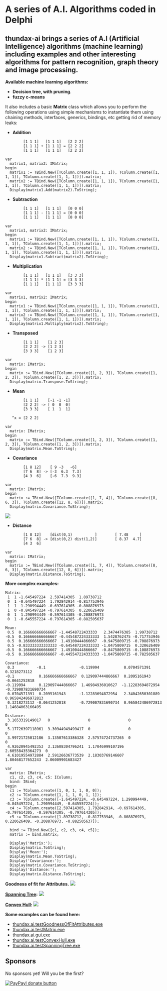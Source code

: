 A series of A.I. Algorithms coded in Delphi
==============
**thundax-ai** brings a series of **A.I** (Artificial Intelligence) algorithms (**machine learning**) including examples and other interesting algorithms for **pattern recognition**, **graph theory** and **image processing**.
--------------
**Available machine learning algorithms:**
  - **Decision tree, with pruning**. 
  - **fuzzy c-means**  

It also includes a basic **Matrix** class which allows you to perform the following operations using simple mechanisms to instantiate them using chaining methods, interfaces, generics, bindings, etc getting rid of memory leaks:
  - **Addition**
```delphi
        [1 1 1]   [1 1 1]   [2 2 2]
        [1 1 1] + [1 1 1] = [2 2 2]
        [1 1 1]   [1 1 1]   [2 2 2]
```
```delphi
var
  matrix1, matrix2: IMatrix;
begin
  matrix1 := TBind.New([TColumn.create([1, 1, 1]), TColumn.create([1, 1, 1]), TColumn.create([1, 1, 1])]).matrix;
  matrix2 := TBind.New([TColumn.create([1, 1, 1]), TColumn.create([1, 1, 1]), TColumn.create([1, 1, 1])]).matrix;
  Display(matrix1.Add(matrix2).ToString);
```
  - **Subtraction**
```delphi
        [1 1 1]   [1 1 1]   [0 0 0]
        [1 1 1] - [1 1 1] = [0 0 0]
        [1 1 1]   [1 1 1]   [0 0 0]
```
```delphi
var
  matrix1, matrix2: IMatrix;
begin
  matrix1 := TBind.New([TColumn.create([1, 1, 1]), TColumn.create([1, 1, 1]), TColumn.create([1, 1, 1])]).matrix;
  matrix2 := TBind.New([TColumn.create([1, 1, 1]), TColumn.create([1, 1, 1]), TColumn.create([1, 1, 1])]).matrix;
  Display(matrix1.Subtract(matrix2).ToString);
```
  - **Multiplication**
```delphi
        [1 1 1]   [1 1 1]   [3 3 3]
        [1 1 1] * [1 1 1] = [3 3 3]
        [1 1 1]   [1 1 1]   [3 3 3]
```
```delphi
var
  matrix1, matrix2: IMatrix;
begin
  matrix1 := TBind.New([TColumn.create([1, 1, 1]), TColumn.create([1, 1, 1]), TColumn.create([1, 1, 1])]).matrix;
  matrix2 := TBind.New([TColumn.create([1, 1, 1]), TColumn.create([1, 1, 1]), TColumn.create([1, 1, 1])]).matrix;
  Display(matrix1.Multiply(matrix2).ToString);
```
  - **Transposed**
```delphi
        [1 1 1]    [1 2 3]
        [2 2 2] -> [1 2 3]
        [3 3 3]    [1 2 3]
```
```delphi
var
  matrix: IMatrix;
begin
  matrix := TBind.New([TColumn.create([1, 2, 3]), TColumn.create([1, 2, 3]), TColumn.create([1, 2, 3])]).matrix;
  Display(matrix.Transpose.ToString);
```
  - **Mean**
```delphi
        [1 1 1]    [-1 -1 -1]
        [2 2 2] -> [ 0  0  0]
        [3 3 3]    [ 1  1  1]

   ^x = [2 2 2]
```
```delphi
var
  matrix: IMatrix;
begin
  matrix := TBind.New([TColumn.create([1, 2, 3]), TColumn.create([1, 2, 3]), TColumn.create([1, 2, 3])]).matrix;
  Display(matrix.Mean.ToString);
```
  - **Covariance**
```delphi
        [1 8 12]    [ 9 -3   -6]
        [7 6  8] -> [-3  6.3  7.3]
        [4 3  6]    [-6  7.3  9.3]
```
```delphi
var
  matrix: IMatrix;
begin
  matrix := TBind.New([TColumn.create([1, 7, 4]), TColumn.create([8, 6, 3]), TColumn.create([12, 8, 6])]).matrix;
  Display(matrix.Covariance.ToString);
```
  ![](https://thundax-ai.googlecode.com/files/Covariance.png)
  - **Distance**
```delphi
        [1 8 12]    [dist(0,1)          ]        [ 7.48     ]
        [7 6  8] -> [dist(0,2) dist(1,2)]        [ 8.37  4.7]
        [4 3  6]    
```
```delphi
var
  matrix: IMatrix;
begin
  matrix := TBind.New([TColumn.create([1, 7, 4]), TColumn.create([8, 6, 3]), TColumn.create([12, 8, 6])]).matrix;
  Display(matrix.Distance.ToString);
```

**More complex examples:**
```delphi
Matrix:
 1  1 -1.645497224  2.597414305  1.89738712  
 0  1 -0.645497224  1.792842914 -0.817753946 
 1  1  1.290994449 -0.697614305 -0.808876973 
 1  0 -0.845497224 -0.797614305  0.220626409 
 0  1  1.290994449 -0.597614305 -0.208876973 
 0  1 -0.645557224 -0.797614305 -0.882505637 

Mean:
 0.5  0.166666666666667 -1.44548722433333   2.3474476385  1.99738712  
-0.5  0.166666666666667 -0.445487224333333  1.5428762475 -0.717753946 
 0.5  0.166666666666667  1.49100444866667  -0.9475809715 -0.708876973 
 0.5 -0.833333333333333 -0.645487224333333 -1.0475809715  0.320626409 
-0.5  0.166666666666667  1.49100444866667  -0.8475809715 -0.108876973 
-0.5  0.166666666666667 -0.445547224333333 -1.0475809715 -0.782505637 

Covariance:
 0.3          -0.1               -0.119994           0.0704571391       0.3218273112      
-0.1           0.166666666666667  0.129097444866667  0.2095161943      -0.0641252818      
-0.119994      0.129097444866667  1.46984936010627  -1.12283694872954  -0.729007831690734 
 0.0704571391  0.2095161943      -1.12283694872954   2.34042650301889   0.965842486972813 
 0.3218273112 -0.0641252818      -0.729007831690734  0.965842486972813  1.14684063166495  

Distance:
 3.1653319149017   0                 0                 0                 0                
 5.17726397118961  3.30944949499417  0                 0                 0                
 3.99721725012186  3.13507613386328  2.57574724737265  0                 0                
 4.92620945492353  3.13608304796241  1.17046999107196  2.60558435364273  0                
 4.61019554972884  2.59126636773539  2.18303769146607  1.80468177652243  2.06009901683427 

```
```delphi
var
  matrix: IMatrix;
  c1, c2, c3, c4, c5: IColumn;
  bind: IBind;
begin
  c1 := TColumn.create([1, 0, 1, 1, 0, 0]);
  c2 := TColumn.create([1, 1, 1, 0, 1, 1]);
  c3 := TColumn.create([-1.645497224, -0.645497224, 1.290994449, -0.845497224, 1.290994449, -0.645557224]);
  c4 := TColumn.create([2.597414305, 1.792842914, -0.697614305, -0.797614305, -0.597614305, -0.797614305]);
  c5 := TColumn.create([1.89738712, -0.817753946, -0.808876973, 0.220626409, -0.208876973, -0.882505637]);

  bind := TBind.New([c1, c2, c3, c4, c5]);
  matrix := bind.matrix;

  Display('Matrix:');
  Display(matrix.ToString);
  Display('Mean:');
  Display(matrix.Mean.ToString);
  Display('Covariance:');
  Display(matrix.Covariance.ToString);
  Display('Distance:');
  Display(matrix.Distance.ToString);
```

**Goodness of fit for Attributes.**
  ![](https://thundax-ai.googlecode.com/files/GoodnessOfFit.png)

**[Spanning Tree](http://en.wikipedia.org/wiki/Spanning_tree):**
  ![](https://thundax-ai.googlecode.com/files/SpanningTree.png)

**[Convex Hull](http://en.wikipedia.org/wiki/Convex_hull):**
  ![](https://thundax-ai.googlecode.com/files/ConvexHull.png)

**Some examples can be found here:**

 - [thundax.ai.testGoodnessOfFitAttributes.exe](https://app.box.com/s/yk452fla6jocrlnisw728r9nn2dufm3w)
 - [thundax.ai.testMatrix.exe](https://app.box.com/s/grhhdrgp3g9vywvx2pemjur4chxc85j1)
 - [thundax.ai.gui.exe](https://app.box.com/s/unq4xlol712wt74v0xczgmfparvihx8f)
 - [thundax.ai.testConvexHull.exe](https://app.box.com/s/02kr44l59zb9avl1l18fd1lakebqb8wd)
 - [thundax.ai.testSpanningTree.exe](https://app.box.com/s/x7565m5iep8uergbrk4909ntftpp643e)

## Sponsors
No sponsors yet! Will you be the first?

[![PayPayl donate button](https://img.shields.io/badge/paypal-donate-yellow.svg)](https://www.paypal.com/cgi-bin/webscr?cmd=_s-xclick&hosted_button_id=L5FCF6LX5C9AW "Donate once-off to this project using Paypal")
